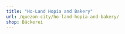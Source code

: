 ```yaml
---
title: "Ho-Land Hopia and Bakery"
url: /quezon-city/ho-land-hopia-and-bakery/
shop: Bäckerei
---
```

